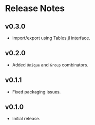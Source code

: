 # Release Notes


## v0.3.0

- Import/export using Tables.jl interface.


## v0.2.0

- Added `Unique` and `Group` combinators.


## v0.1.1

- Fixed packaging issues.


## v0.1.0

- Initial release.
